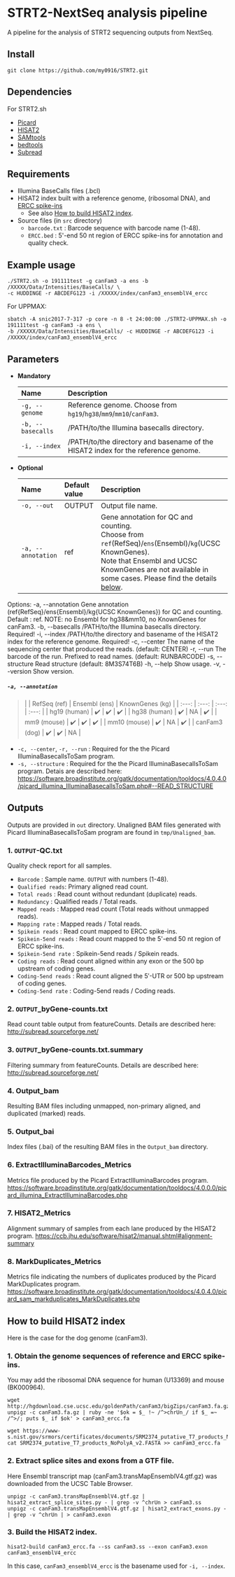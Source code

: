 # STRT2-NextSeq analysis pipeline

A pipeline for the analysis of STRT2 sequencing outputs from NextSeq.   

## Install
```
git clone https://github.com/my0916/STRT2.git
```
## Dependencies
For STRT2.sh
- [Picard](https://broadinstitute.github.io/picard/)
- [HISAT2](https://ccb.jhu.edu/software/hisat2/index.shtml)
- [SAMtools](http://samtools.sourceforge.net/)
- [bedtools](https://bedtools.readthedocs.io/en/latest/)
- [Subread](http://subread.sourceforge.net/)

## Requirements
- Illumina BaseCalls files (.bcl)
- HISAT2 index built with a reference genome, (ribosomal DNA), and [ERCC spike-ins](https://www-s.nist.gov/srmors/certificates/documents/SRM2374_putative_T7_products_NoPolyA_v2.FASTA)
  - See also [How to build HISAT2 index](#How-to-build-HISAT2-index).
- Source files (in `src` directory)
  - `barcode.txt` : Barcode sequence with barcode name (1-48).
  - `ERCC.bed` : 5'-end 50 nt region of ERCC spike-ins for annotation and quality check.

## Example usage
```
./STRT2.sh -o 191111test -g canFam3 -a ens -b /XXXXX/Data/Intensities/BaseCalls/ \
-c HUDDINGE -r ABCDEFG123 -i /XXXXX/index/canFam3_ensemblV4_ercc
```
For UPPMAX:
```
sbatch -A snic2017-7-317 -p core -n 8 -t 24:00:00 ./STRT2-UPPMAX.sh -o 191111test -g canFam3 -a ens \
-b /XXXXX/Data/Intensities/BaseCalls/ -c HUDDINGE -r ABCDEFG123 -i /XXXXX/index/canFam3_ensemblV4_ercc
```

## Parameters
- __Mandatory__

   | Name | Description |
   | :--- | :--- |
   | `-g, --genome` | Reference genome. Choose from `hg19`/`hg38`/`mm9`/`mm10`/`canFam3`. |
   | `-b, --basecalls` | /PATH/to/the Illumina basecalls directory.|
   | `-i, --index` | /PATH/to/the directory and basename of the HISAT2 index for the reference genome. |

- __Optional__

   | Name | Default value | Description |
   | :--- | :--- | :--- |
   | `-o, --out` | OUTPUT | Output file name.|
   | `-a, --annotation` | ref | Gene annotation for QC and counting. <br> Choose from `ref`(RefSeq)/`ens`(Ensembl)/`kg`(UCSC KnownGenes). <br>Note that Ensembl and UCSC KnownGenes are not available in some cases. Please find the details [below](#-a---annotation).
  
Options:
  -a, --annotation        Gene annotation (ref{RefSeq}/ens{Ensembl}/kg{UCSC KnownGenes}) for QC and counting. Default : ref. NOTE: no Ensembl for hg38&mm10, no KnownGenes for canFam3. 
  -b, --basecalls         /PATH/to/the Illumina basecalls directory. Required!
  -i, --index             /PATH/to/the directory and basename of the HISAT2 index for the reference genome. Required!
  -c, --center            The name of the sequencing center that produced the reads. (default: CENTER)
  -r, --run               The barcode of the run. Prefixed to read names. (default: RUNBARCODE)
  -s, --structure         Read structure (default: 8M3S74T6B)
  -h, --help              Show usage.
  -v, --version           Show version.

##### `-a, --annotation`
  
   >| | RefSeq (ref) | Ensembl (ens) | KnownGenes (kg) |
   | :---: | :---: | :---: | :---: |
   | hg19 (human) | :heavy_check_mark: | :heavy_check_mark: | :heavy_check_mark: |
   | hg38 (human) | :heavy_check_mark: | NA | :heavy_check_mark: |
   | mm9 (mouse) | :heavy_check_mark: | :heavy_check_mark: | :heavy_check_mark: |
   | mm10 (mouse) | :heavy_check_mark: | NA | :heavy_check_mark: |
   | canFam3 (dog) | :heavy_check_mark: | :heavy_check_mark: | NA |
   
- `-c, --center`, `-r, --run` : Required for the the Picard IlluminaBasecallsToSam program.
- `-s, --structure` : Required for the the Picard IlluminaBasecallsToSam program. Detais are described here:
https://software.broadinstitute.org/gatk/documentation/tooldocs/4.0.4.0/picard_illumina_IlluminaBasecallsToSam.php#--READ_STRUCTURE

## Outputs
Outputs are provided in `out` directory.
Unaligned BAM files generated with Picard IlluminaBasecallsToSam program are found in `tmp/Unaligned_bam`.

### 1. `OUTPUT`-QC.txt
Quality check report for all samples.
- `Barcode` : Sample name. `OUTPUT` with numbers (1-48).
- `Qualified reads`: Primary aligned read count.	
- `Total reads` : Read count without redundant (duplicate) reads.
- `Redundancy` : Qualified reads / Total reads. 
- `Mapped reads` : Mapped read count (Total reads without unmapped reads). 
- `Mapping rate` : Mapped reads / Total reads. 
- `Spikein reads` : Read count mapped to ERCC spike-ins.
- `Spikein-5end reads` : Read count mapped to the 5'-end 50 nt region of ERCC spike-ins.
- `Spikein-5end rate` : Spikein-5end reads / Spikein reads.
- `Coding reads` : Read count aligned within any exon or the 500 bp upstream of coding genes.
- `Coding-5end reads` : Read count aligned the 5′-UTR or 500 bp upstream of coding genes. 
- `Coding-5end rate` : Coding-5end reads / Coding reads.

### 2. `OUTPUT`_byGene-counts.txt
Read count table output from featureCounts. Details are described here: http://subread.sourceforge.net/

### 3. `OUTPUT`_byGene-counts.txt.summary
Filtering summary from featureCounts. Details are described here: http://subread.sourceforge.net/

### 4. Output_bam
Resulting BAM files including unmapped, non-primary aligned, and duplicated (marked) reads.

### 5. Output_bai
Index files (.bai) of the resulting BAM files in the `Output_bam` directory.

### 6. ExtractIlluminaBarcodes_Metrics
Metrics file produced by the Picard ExtractIlluminaBarcodes program.
https://software.broadinstitute.org/gatk/documentation/tooldocs/4.0.0.0/picard_illumina_ExtractIlluminaBarcodes.php

### 7. HISAT2_Metrics
Alignment summary of samples from each lane produced by the HISAT2 program. 
https://ccb.jhu.edu/software/hisat2/manual.shtml#alignment-summary

### 8. MarkDuplicates_Metrics
Metrics file indicating the numbers of duplicates produced by the Picard MarkDuplicates program.
https://software.broadinstitute.org/gatk/documentation/tooldocs/4.0.4.0/picard_sam_markduplicates_MarkDuplicates.php


## How to build HISAT2 index
Here is the case for the dog genome (canFam3).
### 1. Obtain the genome sequences of reference and ERCC spike-ins. 
You may add the ribosomal DNA sequence for human (U13369) and mouse (BK000964).
```
wget http://hgdownload.cse.ucsc.edu/goldenPath/canFam3/bigZips/canFam3.fa.gz
unpigz -c canFam3.fa.gz | ruby -ne '$ok = $_ !~ /^>chrUn_/ if $_ =~ /^>/; puts $_ if $ok' > canFam3_ercc.fa

wget https://www-s.nist.gov/srmors/certificates/documents/SRM2374_putative_T7_products_NoPolyA_v2.FASTA
cat SRM2374_putative_T7_products_NoPolyA_v2.FASTA >> canFam3_ercc.fa
```
### 2. Extract splice sites and exons from a GTF file.
Here Ensembl transcript map (canFam3.transMapEnsemblV4.gtf.gz) was downloaded from the UCSC Table Browser.
```
unpigz -c canFam3.transMapEnsemblV4.gtf.gz | hisat2_extract_splice_sites.py - | grep -v ^chrUn > canFam3.ss
unpigz -c canFam3.transMapEnsemblV4.gtf.gz | hisat2_extract_exons.py - | grep -v ^chrUn | > canFam3.exon
```
### 3. Build the HISAT2 index.
```
hisat2-build canFam3_ercc.fa --ss canFam3.ss --exon canFam3.exon canFam3_ensemblV4_ercc
```
In this case, `canFam3_ensemblV4_ercc` is the basename used for `-i, --index`.
